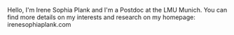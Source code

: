 Hello, I'm Irene Sophia Plank and I'm a Postdoc at the LMU Munich. You can find more details on my interests and research on my homepage: irenesophiaplank.com

<!---
IreneSophia/IreneSophia is a ✨ special ✨ repository because its `README.md` (this file) appears on your GitHub profile.
You can click the Preview link to take a look at your changes.
--->
